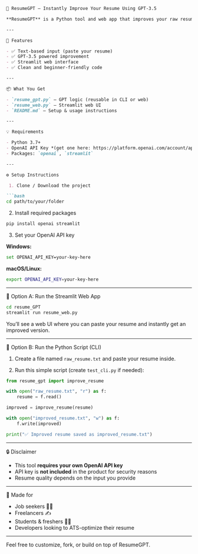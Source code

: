 ````markdown
📄 ResumeGPT – Instantly Improve Your Resume Using GPT-3.5

**ResumeGPT** is a Python tool and web app that improves your raw resume using OpenAI's GPT-3.5, making it more professional and ATS-optimized.

---

🔧 Features

- ✅ Text-based input (paste your resume)
- ✅ GPT-3.5 powered improvement
- ✅ Streamlit web interface
- ✅ Clean and beginner-friendly code

---

📦 What You Get

- `resume_gpt.py` – GPT logic (reusable in CLI or web)
- `resume_web.py` – Streamlit web UI
- `README.md` – Setup & usage instructions

---

💡 Requirements

- Python 3.7+
- OpenAI API Key *(get one here: https://platform.openai.com/account/api-keys)*  
- Packages: `openai`, `streamlit`

---

⚙️ Setup Instructions

 1. Clone / Download the project

```bash
cd path/to/your/folder
````

 2. Install required packages

```bash
pip install openai streamlit
```

 3. Set your OpenAI API key

**Windows:**

```bash
set OPENAI_API_KEY=your-key-here
```

**macOS/Linux:**

```bash
export OPENAI_API_KEY=your-key-here
```

---

🚀 Option A: Run the Streamlit Web App

```bash
cd resume_GPT
streamlit run resume_web.py
```

You’ll see a web UI where you can paste your resume and instantly get an improved version.

---

🧪 Option B: Run the Python Script (CLI)

1. Create a file named `raw_resume.txt` and paste your resume inside.

2. Run this simple script (create `test_cli.py` if needed):

```python
from resume_gpt import improve_resume

with open("raw_resume.txt", "r") as f:
    resume = f.read()

improved = improve_resume(resume)

with open("improved_resume.txt", "w") as f:
    f.write(improved)

print("✅ Improved resume saved as improved_resume.txt")
```

---

🔒 Disclaimer

* This tool **requires your own OpenAI API key**
* API key is **not included** in the product for security reasons
* Resume quality depends on the input you provide

---

🧠 Made for

* Job seekers 🧑‍💻
* Freelancers ✍️
* Students & freshers 👨‍🎓
* Developers looking to ATS-optimize their resume

---

Feel free to customize, fork, or build on top of ResumeGPT.

```